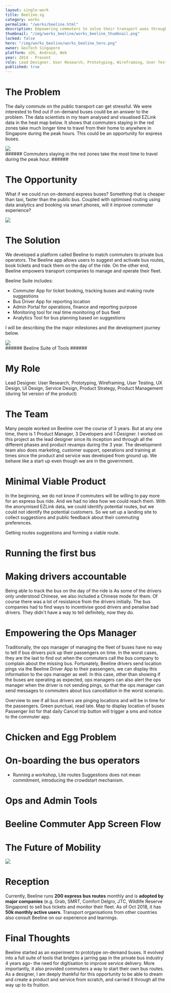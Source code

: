 ```yaml
---
layout: single-work
title: Beeline.sg
category: works
permalink: "/works/beeline.html"
description: Empowering commuters to solve their transport woes through crowdsourcing.
thumbnail: "/img/works_beeline/works_beeline_thumbnail.png"
locked: false
hero: "/img/works_beeline/works_beeline_hero.png"
owner: GovTech Singapore
platform: iOS, Android, Web
year: 2014 - Present
role: Lead Designer. User Research, Prototyping, Wireframing, User Testing, UX Design, UI Design, Service Design, Product Strategy, Product Management
published: true
---
```


# The Problem #

  The daily commute on the public transport can get stressful. We were interested to find out if on-demand buses could be an answer to the problem. The data scientists in my team analysed and visualised EZLink data in the heat map below. It shows that commuters staying in the red zones take much longer time to travel from their home to anywhere in Singapore during the peak hours. This could be an opportunity for express buses.

  <div><img src="/img/works_beeline/beeline_heatmap.svg"></div>
###### Commuters staying in the red zones take the most time to travel during the peak hour. ######

# The Opportunity #
What if we could run on-demand express buses? Something that is cheaper than taxi, faster than the public bus. Coupled with optimised routing using data analytics and booking via smart phones, will it improve commuter experience?
  <div><img src="/img/works_beeline/beeline_sharedtransit.svg"></div>

# The Solution #
We developed a platform called Beeline to match commuters to private bus operators. The Beeline app allows users to suggest and activate bus routes, book tickets and track them on the day of the ride. On the other end, Beeline empowers transport companies to manage and operate their fleet.

Beeline Suite includes:

- Commuter App for ticket booking, tracking buses and making route suggestions
- Bus Driver App for reporting location
- Admin Portal for operations, finance and reporting purpose
- Monitoring tool for real time monitoring of bus fleet
- Analytics Tool for bus planning based on suggestions

I will be describing the the major milestones and the development journey below.

<div><img src="/img/works_beeline/beeline_suite.svg"></div>
###### Beeline Suite of Tools ######

# My Role #
Lead Designer. User Research, Prototyping, Wireframing, User Testing, UX Design, UI Design, Service Design, Product Strategy, Product Management (during 1st version of the product)

# The Team #
Many people worked on Beeline over the course of 3 years. But at any one time, there is 1 Product Manager, 3 Developers and 1 Designer. I worked on this project as the lead designer since its inception and through all the different phases and product revamps during the 3 year. The development team also does marketing, customer support, operations and training at times since the product and service was developed from ground up. We behave like a start up even though we are in the government.

# Minimal Viable Product #
In the beginning, we do not know if commuters will be willing to pay more for an express bus ride. And we had no idea how we could reach them.
With the anonymised EZLink data, we could identify potential routes, but we could not identify the potential customers. So we set up a landing site to collect suggestions and public feedback about their commuting preferences.

Getting routes suggestions and forming a viable route.
# Running the first bus #
# Making drivers accountable #
Being able to track the bus on the day of the ride is
As some of the drivers only understood Chinese, we also included a Chinese mode for them.
Of course there was a lot of resistance from the drivers initially. The bus companies had to find ways to incentivise good drivers and penalise bad drivers. They didn't have a way to tell definitely, now they do.

# Empowering the Ops Manager #
Traditionally, the ops manager of managing the fleet of buses have no way to tell if bus drivers pick up their passengers on time. In the worst cases, they are the last to find out when the commuters call the bus company to complain about the missing bus. Fortunately, Beeline drivers send location pings via the Beeline Driver App to their passengers, we can display this information to the ops manager as well. In this case, other than showing if the buses are operating as expected, ops managers can also alert the ops manager when the driver is not sending pings, so that the ops manager can send messages to commuters about bus cancellation in the worst scenario.

Overview to see if all bus drivers are pinging locations and will be in time for the passengers. Green punctual, read late.
Map to display location of buses
Passenger list for that daily
Cancel trip button will trigger a sms and notice to the commuter app.


# Chicken and Egg Problem #
# On-boarding the bus operators #
  - Running a workshop, Lite routes
Suggestions does not mean commitment, introducing the crowdstart mechanism.
# Ops and Admin Tools #
# Beeline Commuter App Screen Flow #

# The Future of Mobility #
<div><img src="/img/works_beeline/beeline_futureofmobility.svg"></div>

# Reception #
Currently, Beeline runs **200 express bus routes** monthly and is **adopted by major companies** (e.g. Grab, SMRT, Comfort Delgro, JTC, Wildlife Reserve Singapore) to sell bus tickets and monitor their fleet. As of Oct 2018, it has **50k monthly active users**. Transport organisations from other countries also consult Beeline on our experience and learnings.

# Final Thoughts #
Beeline started as an experiment to prototype on-demand buses. It evolved into a full suite of tools that bridges a jarring gap in the private bus industry 4 years ago- the need for digitisation to improve service delivery. More importantly, it also provided commuters a way to start their own bus routes. As a designer, I am deeply thankful for this opportunity to be able to dream and create a product and service from scratch, and carried it through all the way up to its fruition.
